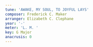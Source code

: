 ```yaml
---
tune: 'AWAKE, MY SOUL, TO JOYFUL LAYS'
composer: Frederick C. Maker
arranger: Elizabeth C. Clephane
year: '-'
meter: 'L. M. '
key: G Major
anacrusis: 0
---
```

